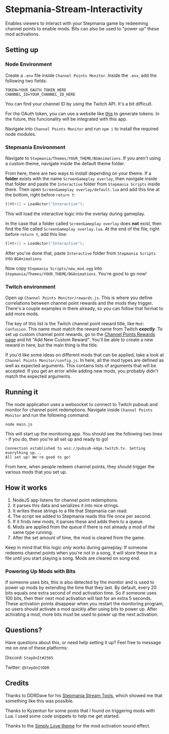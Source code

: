 # Stepmania-Stream-Interactivity
Enables viewers to interact with your Stepmania game by redeeming channel points to enable mods. Bits can also be used to "power up" these mod activations.

## Setting up

### Node Environment
Create a `.env` file inside `Channel Points Monitor`. Inside the `.env`, add the following two fields:
```
TOKEN=YOUR_OAUTH_TOKEN_HERE
CHANNEL_ID=YOUR_CHANNEL_ID_HERE
```
You can find your channel ID by using the Twitch API. It's a bit difficult.

For the OAuth token, you can use a website like [this](https://twitchtokengenerator.com/) to generate tokens. In the future, this
funcionality will be integrated with this app.

Navigate into `Channel Points Monitor` and run `npm i` to install the required node modules.

### Stepmania Environment
Navigate to `Stepmania/Themes/YOUR_THEME/BGAnimations`. If you aren't using a custom theme, navigate inside the default theme folder.

From here, there are two ways to install depending on your theme. If a **folder** exists with the name `ScreenGameplay overlay`, then navigate inside that folder and paste the `Interactive` folder from `Stepmania Scripts` inside there. Then open `ScreenGameplay overlay/default.lua` and add this line at the bottom, right before `return t`:
```lua
t[#t+1] = LoadActor("Interactive");
```
This will load the interactive logic into the overlay during gameplay.

In the case that a folder called `ScreenGameplay overlay` does **not** exist, then find the file called `ScreenGameplay overlay.lua`. At the end of the file, right before `return t`, add this line:
```lua
t[#t+1] = LoadActor("Interactive");
```
After you've done that, paste `Interactive` folder from `Stepmania Scripts` into `BGAnimations`.

Now copy `Stepmania Scripts/new_mod.ogg` into `Stepmania/Themes/YOUR_THEME/BGAnimations`. You're good to go now!

### Twitch environment
Open up `Channel Points Monitor/rewards.js`. This is where you define correlations between channel point rewards and the mods they trigger. There's a couple examples in there already, so you can follow that format to add more mods.

The key of this list is the Twitch channel point reward title, like `Mod: Confusion`. This name must match the reward name from Twitch *__exactly__*. To set up custom channel point rewards, go to the [Channel Points Rewards page](https://dashboard.twitch.tv/community/channel-points/rewards) and hit "Add New Custom Reward". You'll be able to create a new reward in here, but the main thing is the title. 

If you'd like some ideas on different mods that can be applied, take a look at `Channel Points Monitor/config.js`. In here, all the mod types are defined as well as expected arguments. This contains lists of arguments that will be accepted. If you get an error while adding new mods, you probably didn't match the expected arguments.

## Running it

The node application uses a websocket to connect to Twitch pubsub and monitor for channel point redemptions. Navigate inside `Channel Points Monitor` and run the following command:
```
node main.js
```
This will start up the monitoring app. You should see the following two lines - if you do, then you're all set up and ready to go!
```
Connection established to wss://pubsub-edge.twitch.tv. Setting everything up...
All set up! We're good to go!
```

From here, when people redeem channel points, they should trigger the various mods that you set up.

## How it works
1. NodeJS app listens for channel point redemptions.
2. It parses this data and serializes it into nice strings.
3. It writes these strings to a file that Stepmania can read.
4. The script we added to Stepmania reads this file once per second.
5. If it finds new mods, it parses these and adds them to a queue.
6. Mods are applied from the queue if there is not already a mod of the same type running.
7. After the set amount of time, the mod is cleared from the game.

Keep in mind that this logic _only_ works during gameplay. If someone redeems channel points when you're not in a song, it will store these in a file until you start playing a song. Mods are cleared on song end.

### Powering Up Mods with Bits
If someone uses bits, this is also detected by the monitor and is used to power up mods by extending the time that they last. By default, every 20 bits equals one extra second of mod activation time. So if someone uses 100 bits, then their next mod activation will last for an extra 5 seconds. These activation points disappear when you restart the monitoring program, so users should activate a mod quickly after using bits to power up. After activating a mod, more bits must be used to power up the next activation.

## Questions?
Have questions about this, or need help setting it up? Feel free to message me on one of these platforms:

Discord: `StepOnIt#2565`

Twitter: `@StepOnItDDR`

## Credits
Thanks to DDRDave for his [Stepmania Stream Tools](https://github.com/DaveLinger/Stepmania-Stream-Tools), which showed me that something like this was possible.

Thanks to Kyzentun for some posts that I found on triggering mods with Lua. I used some code snippets to help me get started.

Thanks to the [Simply Love theme](https://github.com/quietly-turning/Simply-Love-SM5) for the mod activation sound effect.